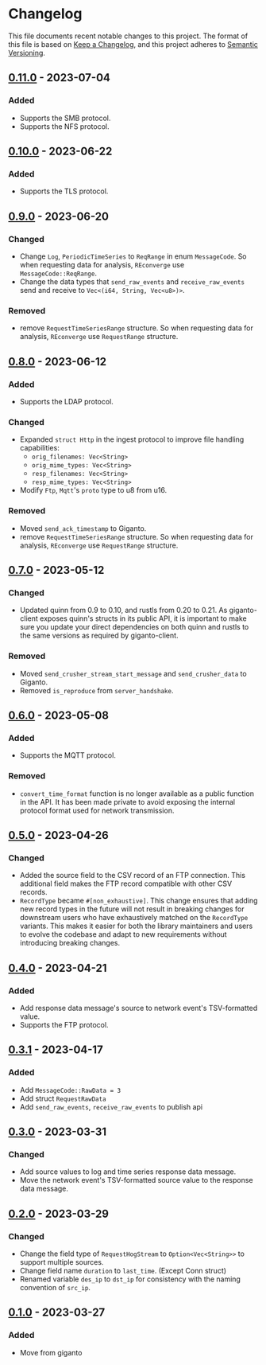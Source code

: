 # Changelog

This file documents recent notable changes to this project. The format of this
file is based on [Keep a Changelog](https://keepachangelog.com/en/1.0.0/), and
this project adheres to [Semantic
Versioning](https://semver.org/spec/v2.0.0.html).

## [0.11.0] - 2023-07-04

### Added

- Supports the SMB protocol.
- Supports the NFS protocol.

## [0.10.0] - 2023-06-22

### Added

- Supports the TLS protocol.

## [0.9.0] - 2023-06-20

### Changed

- Change `Log`, `PeriodicTimeSeries` to `ReqRange` in enum `MessageCode`.
  So when requesting data for analysis, `REconverge` use `MessageCode::ReqRange`.
- Change the data types that `send_raw_events` and `receive_raw_events` send and
  receive to `Vec<(i64, String, Vec<u8>)>`.

### Removed

- remove `RequestTimeSeriesRange` structure. So when requesting data for analysis,
  `REconverge` use `RequestRange` structure.

## [0.8.0] - 2023-06-12

### Added

- Supports the LDAP protocol.

### Changed

- Expanded `struct Http` in the ingest protocol to improve file handling capabilities:
  - `orig_filenames: Vec<String>`
  - `orig_mime_types: Vec<String>`
  - `resp_filenames: Vec<String>`
  - `resp_mime_types: Vec<String>`
- Modify `Ftp`, `Mqtt`'s `proto` type to u8 from u16.

### Removed

- Moved `send_ack_timestamp` to Giganto.
- remove `RequestTimeSeriesRange` structure. So when requesting data for analysis,
  `REconverge` use `RequestRange` structure.

## [0.7.0] - 2023-05-12

### Changed

- Updated quinn from 0.9 to 0.10, and rustls from 0.20 to 0.21. As
  giganto-client exposes quinn's structs in its public API, it is important to
  make sure you update your direct dependencies on both quinn and rustls to the
  same versions as required by giganto-client.

### Removed

- Moved `send_crusher_stream_start_message` and `send_crusher_data` to Giganto.
- Removed `is_reproduce` from `server_handshake`.

## [0.6.0] - 2023-05-08

### Added

- Supports the MQTT protocol.

### Removed

- `convert_time_format` function is no longer available as a public function in
  the API. It has been made private to avoid exposing the internal protocol
  format used for network transmission.

## [0.5.0] - 2023-04-26

### Changed

- Added the source field to the CSV record of an FTP connection. This
  additional field makes the FTP record compatible with other CSV records.
- `RecordType` became `#[non_exhaustive]`. This change ensures that adding new
  record types in the future will not result in breaking changes for downstream
  users who have exhaustively matched on the `RecordType` variants. This makes
  it easier for both the library maintainers and users to evolve the codebase
  and adapt to new requirements without introducing breaking changes.

## [0.4.0] - 2023-04-21

### Added

- Add response data message's source to network event's TSV-formatted value.
- Supports the FTP protocol.

## [0.3.1] - 2023-04-17

### Added

- Add `MessageCode::RawData = 3`
- Add struct `RequestRawData`
- Add `send_raw_events`, `receive_raw_events` to publish api

## [0.3.0] - 2023-03-31

### Changed

- Add source values to log and time series response data message.
- Move the network event's TSV-formatted source value to the response
  data message.

## [0.2.0] - 2023-03-29

### Changed

- Change the field type of `RequestHogStream` to `Option<Vec<String>>` to
  support multiple sources.
- Change field name `duration` to `last_time`. (Except Conn struct)
- Renamed variable `des_ip` to `dst_ip` for consistency with the naming
  convention of `src_ip`.

## [0.1.0] - 2023-03-27

### Added

- Move from giganto

[0.11.0]: https://github.com/aicers/giganto-client/compare/0.10.0...0.11.0
[0.10.0]: https://github.com/aicers/giganto-client/compare/0.9.0...0.10.0
[0.9.0]: https://github.com/aicers/giganto-client/compare/0.8.0...0.9.0
[0.8.0]: https://github.com/aicers/giganto-client/compare/0.7.0...0.8.0
[0.7.0]: https://github.com/aicers/giganto-client/compare/0.6.0...0.7.0
[0.6.0]: https://github.com/aicers/giganto-client/compare/0.5.0...0.6.0
[0.5.0]: https://github.com/aicers/giganto-client/compare/0.4.0...0.5.0
[0.4.0]: https://github.com/aicers/giganto-client/compare/0.3.1...0.4.0
[0.3.1]: https://github.com/aicers/giganto-client/compare/0.3.0...0.3.1
[0.3.0]: https://github.com/aicers/giganto-client/compare/0.2.0...0.3.0
[0.2.0]: https://github.com/aicers/giganto-client/compare/0.1.0...0.2.0
[0.1.0]: https://github.com/aicers/giganto-client/tree/0.1.0
